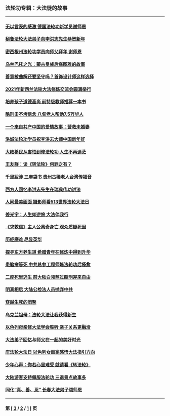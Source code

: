 ### 法轮功专辑：大法徒的故事
---
#### [无以言表的感激 德国法轮功新学员谢师恩](../../pages/nf1147481/n13543790.md?03010430) 
#### [秘鲁法轮大法弟子向李洪志先生恭贺新年](../../pages/nf1147481/n13540182.md?03010430) 
#### [密西根州法轮功学员向师父拜年 谢师恩](../../pages/nf1147481/n13538183.md?03010430) 
#### [乌兰巴托之光：蒙古皇族后裔图雅的故事](../../pages/nf1147481/n13155759.md?03010430) 
#### [善意被曲解还要坚守吗？首饰设计师这样选择](../../pages/nf1147481/n13077575.md?03010430) 
#### [2021年新西兰法轮大法修炼交流会圆满举行](../../pages/nf1147481/n13033149.md?03010430) 
#### [培养孩子道德高尚 前特级教师推荐一本书](../../pages/nf1147481/n12938640.md?03010430) 
#### [酷刑击不垮信念 八旬老人帮助7.5万华人](../../pages/nf1147481/n12880712.md?03010430) 
#### [一个来自共产中国的爱情故事：营救未婚妻](../../pages/nf1147481/n12778386.md?03010430) 
#### [洛城法轮功学员祝李洪志大师中国新年好](../../pages/nf1147481/n12724685.md?03010430) 
#### [大陆移民从害怕到修法轮功 人生不再迷茫](../../pages/nf1147481/n12414325.md?03010430) 
#### [王友群：读《转法轮》何罪之有？](../../pages/nf1147481/n12408647.md?03010430) 
#### [千里跋涉 三麻袋书 贵州古稀老人台湾传福音](../../pages/nf1147481/n12198750.md?03010430) 
#### [西方人回忆李洪志先生在瑞典传功讲法](../../pages/nf1147481/n12099607.md?03010430) 
#### [人间最美画面 摄影师看513世界法轮大法日](../../pages/nf1147481/n12094118.md?03010430) 
#### [姜光宇：人生如逆旅 大法伴我行](../../pages/nf1147481/n12088664.md?03010430) 
#### [《求救信》主人公离奇身亡 观众质疑死因](../../pages/nf1147481/n11845215.md?03010430) 
#### [历经磨难 尽显英华](../../pages/nf1147481/n11723297.md?03010430) 
#### [探寻东方养生道 希腊青年在修炼中得到升华](../../pages/nf1147481/n11494502.md?03010430) 
#### [患脑瘤等死 中共总参工程师炼法轮功后痊愈](../../pages/nf1147481/n11466682.md?03010430) 
#### [二度死里逃生 前大陆白领熬过酷刑迎来自由](../../pages/nf1147481/n11368594.md?03010430) 
#### [明真相后 大陆公检法人员抛弃中共](../../pages/nf1147481/n11358618.md?03010430) 
#### [穿越生死的团聚](../../pages/nf1147481/n11258922.md?03010430) 
#### [乌克兰祖母：法轮大法让我获得新生](../../pages/nf1147481/n11269457.md?03010430) 
#### [以色列母亲修大法学会聆听 亲子关系更融洽](../../pages/nf1147481/n11268195.md?03010430) 
#### [大法弟子回忆与师父在一起的美好时光](../../pages/nf1147481/n11267759.md?03010430) 
#### [庆法轮大法日 以色列女画家感悟大法指引方向](../../pages/nf1147481/n11267735.md?03010430) 
#### [少年心声：你若心里难受 就请看《转法轮》](../../pages/nf1147481/n11267496.md?03010430) 
#### [大陆游客支持佩服法轮功 三退景点故事多](../../pages/nf1147481/n11267378.md?03010430) 
#### [同化“真、善、忍” 长春大法弟子颂师恩](../../pages/nf1147481/n11266497.md?03010430) 

---
#### 第 [ [3](./3.md?03010430) / [2](./2.md?03010430) / [1](./1.md?03010430) ] 页
